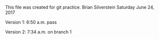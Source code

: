 This file was created for git practice.
Brian Silverstein  Saturday June 24, 2017

Version 1: 6:50 a.m.
pass

Version 2: 7:34 a.m.
on branch 1
